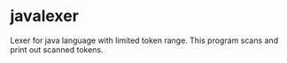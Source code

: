 # javalexer
Lexer for java language with limited token range. This program scans and print out scanned tokens.
